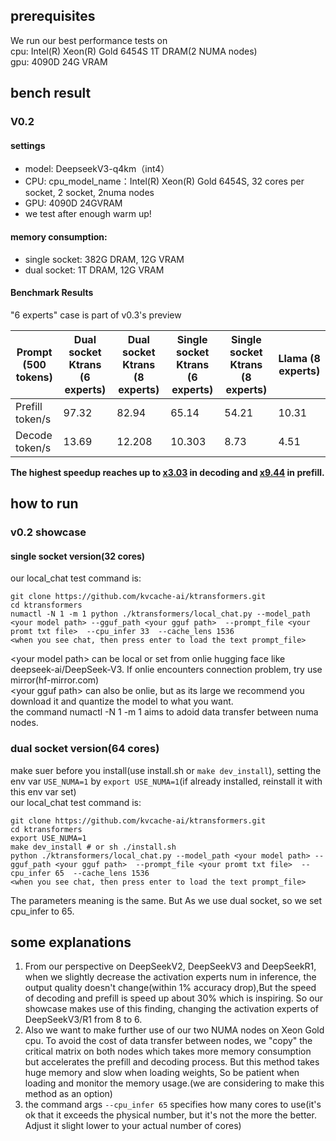 ## prerequisites
We run our best performance tests on <br>
cpu: Intel(R) Xeon(R) Gold 6454S 1T DRAM(2 NUMA nodes)<br>
gpu: 4090D 24G VRAM <br>
## bench result
### V0.2
#### settings
- model: DeepseekV3-q4km（int4）<br>
- CPU: cpu_model_name：Intel(R) Xeon(R) Gold 6454S, 32 cores per socket, 2 socket, 2numa nodes
- GPU: 4090D 24GVRAM
- we test after enough warm up!
#### memory consumption:
  - single socket: 382G DRAM, 12G VRAM
  - dual socket: 1T DRAM, 12G VRAM

#### Benchmark Results

"6 experts" case is part of v0.3's preview

| Prompt<br>(500 tokens) | Dual socket Ktrans (6 experts) | Dual socket Ktrans (8 experts) | Single socket Ktrans (6 experts) | Single socket Ktrans (8 experts)| Llama (8 experts) | 
| --- | --- | --- | --- | --- | --- | 
| Prefill token/s | 97.32 | 82.94 | 65.14 | 54.21 | 10.31 |
| Decode token/s | 13.69 | 12.208 | 10.303 | 8.73 |4.51 |

**The highest speedup reaches up to <u>x3.03</u> in decoding and <u>x9.44</u> in prefill.**

## how to run
### v0.2 showcase
#### single socket version(32 cores)
our local_chat test command is:
``` shell
git clone https://github.com/kvcache-ai/ktransformers.git
cd ktransformers
numactl -N 1 -m 1 python ./ktransformers/local_chat.py --model_path <your model path> --gguf_path <your gguf path>  --prompt_file <your promt txt file>  --cpu_infer 33  --cache_lens 1536 
<when you see chat, then press enter to load the text prompt_file>
```
\<your model path\> can be local or set from onlie hugging face like deepseek-ai/DeepSeek-V3. If onlie encounters connection problem, try use mirror(hf-mirror.com) <br>
\<your gguf path\> can also be onlie, but as its large we recommend you download it and quantize the model to what you want.<br>
the command numactl -N 1 -m 1 aims to adoid data transfer between numa nodes.
### dual socket version(64 cores)
make suer before you install(use install.sh or `make dev_install`), setting the env var `USE_NUMA=1` by `export USE_NUMA=1`(if already installed, reinstall it with this env var set) <br>
our local_chat test command is:
``` shell
git clone https://github.com/kvcache-ai/ktransformers.git
cd ktransformers
export USE_NUMA=1
make dev_install # or sh ./install.sh
python ./ktransformers/local_chat.py --model_path <your model path> --gguf_path <your gguf path>  --prompt_file <your promt txt file>  --cpu_infer 65  --cache_lens 1536 
<when you see chat, then press enter to load the text prompt_file>
```
The parameters meaning is the same. But As we  use dual socket, so we set cpu_infer to 65.
## some explanations
1. From our perspective on DeepSeekV2, DeepSeekV3 and DeepSeekR1, 
when we slightly decrease the activation experts num in inference, 
the output quality doesn't change(within 1% accuracy drop),But the speed of decoding and prefill 
is speed up about 30% which is inspiring. So our showcase makes use of this finding, 
changing the activation experts of DeepSeekV3/R1 from 8 to 6. <br>
2. Also we want to make further use of our two NUMA nodes on Xeon Gold cpu. 
To avoid the cost of data transfer between nodes, we "copy" the critical matrix on 
both nodes which takes more memory consumption but accelerates the prefill and decoding process.
But this method takes huge memory and slow when loading weights, So be patient when loading
and monitor the memory usage.(we are considering to make this method as an option)<br>
3. the command args `--cpu_infer 65` specifies how many cores to use(it's ok that it exceeds the physical number, 
but it's not the more the better. Adjust it slight lower to your actual number of cores)<br>
